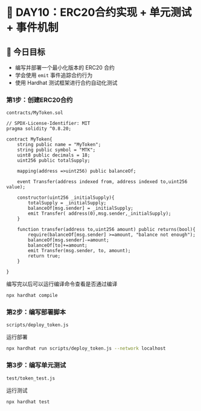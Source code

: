 # 📅 DAY10：ERC20合约实现 + 单元测试 + 事件机制


## 🎯 今日目标

* 编写并部署一个最小化版本的 ERC20 合约
* 学会使用 `emit` 事件追踪合约行为
* 使用 Hardhat 测试框架进行合约自动化测试

### 第1步：创建ERC20合约
`contracts/MyToken.sol`

```solidity
// SPDX-License-Identifier: MIT
pragma solidity ^0.8.20;

contract MyToken{
    string public name = "MyToken";
    string public symbol = "MTK";
    uint8 public decimals = 18;
    uint256 public totalSupply;

    mapping(address =>uint256) public balanceOf;

    event Transfer(address indexed from, address indexed to,uint256 value);

    constructor(uint256 _initialSupply){
        totalSupply = _initialSupply;
        balanceOf[msg.sender] = _initialSupply;
        emit Transfer( address(0),msg.sender,_initialSupply);
    }

    function transfer(address to,uint256 amount) public returns(bool){
        require(balanceOf[msg.sender] >=amount, "balance not enough");
        balanceOf[msg.sender]-=amount;
        balanceOf[to]+=amount;
        emit Transfer(msg.sender, to, amount);
        return true;
    }

}
```

编写完以后可以运行编译命令查看是否通过编译
```bash
npx hardhat compile
```

### 第2步：编写部署脚本
`scripts/deploy_token.js`

运行部署
```bash
npx hardhat run scripts/deploy_token.js --network localhost
```


### 第3步：编写单元测试
`test/token_test.js`

运行测试
```bash
npx hardhat test
```

